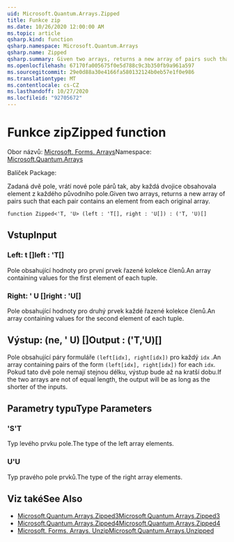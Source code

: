 ```yaml
---
uid: Microsoft.Quantum.Arrays.Zipped
title: Funkce zip
ms.date: 10/26/2020 12:00:00 AM
ms.topic: article
qsharp.kind: function
qsharp.namespace: Microsoft.Quantum.Arrays
qsharp.name: Zipped
qsharp.summary: Given two arrays, returns a new array of pairs such that each pair contains an element from each original array.
ms.openlocfilehash: 67170fa005675f0e5d788c9c3b350fb9a961a597
ms.sourcegitcommit: 29e0d88a30e4166fa580132124b0eb57e1f0e986
ms.translationtype: MT
ms.contentlocale: cs-CZ
ms.lasthandoff: 10/27/2020
ms.locfileid: "92705672"
---
```

# <a name="zipped-function"></a><span data-ttu-id="da348-102">Funkce zip</span><span class="sxs-lookup"><span data-stu-id="da348-102">Zipped function</span></span>

<span data-ttu-id="da348-103">Obor názvů: [Microsoft. Forms. Arrays](xref:Microsoft.Quantum.Arrays)</span><span class="sxs-lookup"><span data-stu-id="da348-103">Namespace: [Microsoft.Quantum.Arrays](xref:Microsoft.Quantum.Arrays)</span></span>

<span data-ttu-id="da348-104">Balíček [](https://nuget.org/packages/)</span><span class="sxs-lookup"><span data-stu-id="da348-104">Package: [](https://nuget.org/packages/)</span></span>


<span data-ttu-id="da348-105">Zadaná dvě pole, vrátí nové pole párů tak, aby každá dvojice obsahovala element z každého původního pole.</span><span class="sxs-lookup"><span data-stu-id="da348-105">Given two arrays, returns a new array of pairs such that each pair contains an element from each original array.</span></span>

```qsharp
function Zipped<'T, 'U> (left : 'T[], right : 'U[]) : ('T, 'U)[]
```


## <a name="input"></a><span data-ttu-id="da348-106">Vstup</span><span class="sxs-lookup"><span data-stu-id="da348-106">Input</span></span>

### <a name="left--t"></a><span data-ttu-id="da348-107">Left: t []</span><span class="sxs-lookup"><span data-stu-id="da348-107">left : 'T[]</span></span>

<span data-ttu-id="da348-108">Pole obsahující hodnoty pro první prvek řazené kolekce členů.</span><span class="sxs-lookup"><span data-stu-id="da348-108">An array containing values for the first element of each tuple.</span></span>


### <a name="right--u"></a><span data-ttu-id="da348-109">Right: ' U []</span><span class="sxs-lookup"><span data-stu-id="da348-109">right : 'U[]</span></span>

<span data-ttu-id="da348-110">Pole obsahující hodnoty pro druhý prvek každé řazené kolekce členů.</span><span class="sxs-lookup"><span data-stu-id="da348-110">An array containing values for the second element of each tuple.</span></span>



## <a name="output--tu"></a><span data-ttu-id="da348-111">Výstup: (ne, ' U) []</span><span class="sxs-lookup"><span data-stu-id="da348-111">Output : ('T,'U)[]</span></span>

<span data-ttu-id="da348-112">Pole obsahující páry formuláře `(left[idx], right[idx])` pro každý `idx` .</span><span class="sxs-lookup"><span data-stu-id="da348-112">An array containing pairs of the form `(left[idx], right[idx])` for each `idx`.</span></span> <span data-ttu-id="da348-113">Pokud tato dvě pole nemají stejnou délku, výstup bude až na kratší dobu.</span><span class="sxs-lookup"><span data-stu-id="da348-113">If the two arrays are not of equal length, the output will be as long as the shorter of the inputs.</span></span>

## <a name="type-parameters"></a><span data-ttu-id="da348-114">Parametry typu</span><span class="sxs-lookup"><span data-stu-id="da348-114">Type Parameters</span></span>

### <a name="t"></a><span data-ttu-id="da348-115">'S</span><span class="sxs-lookup"><span data-stu-id="da348-115">'T</span></span>

<span data-ttu-id="da348-116">Typ levého prvku pole.</span><span class="sxs-lookup"><span data-stu-id="da348-116">The type of the left array elements.</span></span>
### <a name="u"></a><span data-ttu-id="da348-117">U</span><span class="sxs-lookup"><span data-stu-id="da348-117">'U</span></span>

<span data-ttu-id="da348-118">Typ pravého pole prvků.</span><span class="sxs-lookup"><span data-stu-id="da348-118">The type of the right array elements.</span></span>

## <a name="see-also"></a><span data-ttu-id="da348-119">Viz také</span><span class="sxs-lookup"><span data-stu-id="da348-119">See Also</span></span>

- [<span data-ttu-id="da348-120">Microsoft.Quantum.Arrays.Zipped3</span><span class="sxs-lookup"><span data-stu-id="da348-120">Microsoft.Quantum.Arrays.Zipped3</span></span>](xref:Microsoft.Quantum.Arrays.Zipped3)
- [<span data-ttu-id="da348-121">Microsoft.Quantum.Arrays.Zipped4</span><span class="sxs-lookup"><span data-stu-id="da348-121">Microsoft.Quantum.Arrays.Zipped4</span></span>](xref:Microsoft.Quantum.Arrays.Zipped4)
- [<span data-ttu-id="da348-122">Microsoft. Forms. Arrays. Unzip</span><span class="sxs-lookup"><span data-stu-id="da348-122">Microsoft.Quantum.Arrays.Unzipped</span></span>](xref:Microsoft.Quantum.Arrays.Unzipped)